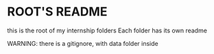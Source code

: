 # ROOT'S README

this is the root of my internship folders
Each folder has its own readme

WARNING: there is a gitignore, with data folder inside
